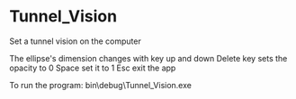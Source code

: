 # Tunnel_Vision
Set a tunnel vision on the computer

The ellipse's dimension changes with key up and down
Delete key sets the opacity to 0
Space set it to 1
Esc exit the app

To run the program: bin\debug\Tunnel_Vision.exe
